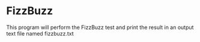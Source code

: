 FizzBuzz
========

This program will perform the FizzBuzz test and print the result in an output text file named fizzbuzz.txt
